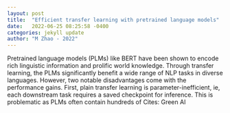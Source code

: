 ```yaml
---
layout: post
title:  "Efficient transfer learning with pretrained language models"
date:   2022-06-25 08:25:58 -0400
categories: jekyll update
author: "M Zhao - 2022"
---
```

Pretrained language models (PLMs) like BERT have been shown to encode rich linguistic information and prolific world knowledge. Through transfer learning, the PLMs significantly benefit a wide range of NLP tasks in diverse languages. However, two notable disadvantages come with the performance gains. First, plain transfer learning is parameter-inefficient, ie, each downstream task requires a saved checkpoint for inference. This is problematic as PLMs often contain hundreds of  Cites: Green AI